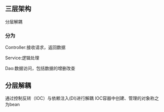 ## 三层架构
分层解耦
### 分为
Controller:接收请求，返回数据

Service:逻辑处理

Dao:数据访问，包括数据的增删改查

## 分层解耦
通过控制反转（IOC）与依赖注入(DI)进行解耦
IOC容器中创建、管理的对象称之为bean 